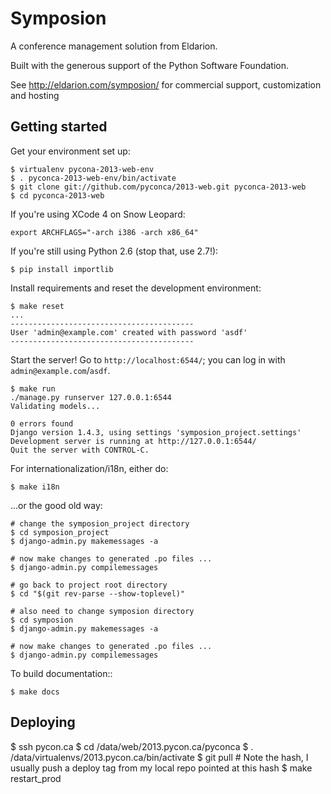 # Symposion

A conference management solution from Eldarion.

Built with the generous support of the Python Software Foundation.

See http://eldarion.com/symposion/ for commercial support, customization and hosting

## Getting started

Get your environment set up:

    $ virtualenv pycona-2013-web-env
    $ . pyconca-2013-web-env/bin/activate
    $ git clone git://github.com/pyconca/2013-web.git pyconca-2013-web
    $ cd pyconca-2013-web

If you're using XCode 4 on Snow Leopard:

    export ARCHFLAGS="-arch i386 -arch x86_64"

If you're still using Python 2.6 (stop that, use 2.7!):

    $ pip install importlib

Install requirements and reset the development environment:

    $ make reset
    ...
    -----------------------------------------
    User 'admin@example.com' created with password 'asdf'
    -----------------------------------------

Start the server! Go to `http://localhost:6544/`; you can log in with
`admin@example.com`/`asdf`.

    $ make run
    ./manage.py runserver 127.0.0.1:6544
    Validating models...

    0 errors found
    Django version 1.4.3, using settings 'symposion_project.settings'
    Development server is running at http://127.0.0.1:6544/
    Quit the server with CONTROL-C.

For internationalization/i18n, either do:

    $ make i18n

...or the good old way:

    # change the symposion_project directory
    $ cd symposion_project
    $ django-admin.py makemessages -a

    # now make changes to generated .po files ...
    $ django-admin.py compilemessages

    # go back to project root directory
    $ cd "$(git rev-parse --show-toplevel)"

    # also need to change symposion directory
    $ cd symposion
    $ django-admin.py makemessages -a

    # now make changes to generated .po files ...
    $ django-admin.py compilemessages

To build documentation::

    $ make docs

## Deploying

  $ ssh pycon.ca
  $ cd /data/web/2013.pycon.ca/pyconca
  $ . /data/virtualenvs/2013.pycon.ca/bin/activate
  $ git pull # Note the hash, I usually push a deploy tag from my local repo pointed at this hash
  $ make restart_prod

